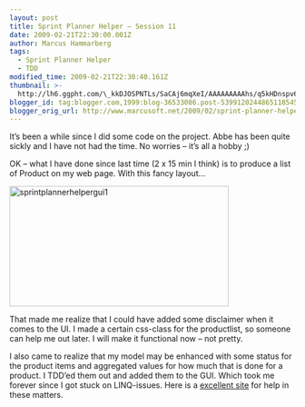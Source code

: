 ```yaml
---
layout: post
title: Sprint Planner Helper – Session 11
date: 2009-02-21T22:30:00.001Z
author: Marcus Hammarberg
tags:
  - Sprint Planner Helper
  - TDD
modified_time: 2009-02-21T22:30:40.161Z
thumbnail: >-
  http://lh6.ggpht.com/\_kkDJOSPNTLs/SaCAj6mqXeI/AAAAAAAAAhs/q5kHDnspv6E/s72-c/sprintplannerhelpergui1_thumb%5B1%5D.jpg?imgmax=800
blogger_id: tag:blogger.com,1999:blog-36533086.post-5399120244865118545
blogger_orig_url: http://www.marcusoft.net/2009/02/sprint-planner-helper-session-11.html
---
```




It’s been a while since I did some code on the project. Abbe has been
quite sickly and I have not had the time. No worries – it’s all a hobby
;)

OK – what I have done since last time (2 x 15 min I think) is to produce
a list of Product on my web page. With this fancy layout…

[<img
src="http://lh6.ggpht.com/_kkDJOSPNTLs/SaCAj6mqXeI/AAAAAAAAAhs/q5kHDnspv6E/sprintplannerhelpergui1_thumb%5B1%5D.jpg?imgmax=800"
title="sprintplannerhelpergui1"
style="border-right: 0px; border-top: 0px; display: inline; border-left: 0px; border-bottom: 0px"
data-border="0" width="386" height="212"
alt="sprintplannerhelpergui1" />](http://lh3.ggpht.com/_kkDJOSPNTLs/SaCAjQSVUTI/AAAAAAAAAho/OLO2yJ2vMTw/s1600-h/sprintplannerhelpergui1%5B3%5D.jpg)

That made me realize that I could have added some disclaimer when it
comes to the UI. I made a certain css-class for the productlist, so
someone can help me out later. I will make it functional now – not
pretty.

I also came to realize that my model may be enhanced with some status
for the product items and aggregated values for how much that is done
for a product. I TDD’ed them out and added them to the GUI. Which took
me forever since I got stuck on LINQ-issues. Here is a [excellent
site](http://msdn.microsoft.com/en-us/vcsharp/aa336746.aspx) for help in
these matters.

